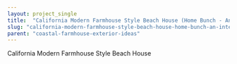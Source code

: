 ```yaml
---
layout: project_single
title:  "California Modern Farmhouse Style Beach House (Home Bunch - An Interior Design & Luxury Homes Blog)"
slug: "california-modern-farmhouse-style-beach-house-home-bunch-an-interior-design-luxury-homes-blog"
parent: "coastal-farmhouse-exterior-ideas"
---
```

California Modern Farmhouse Style Beach House